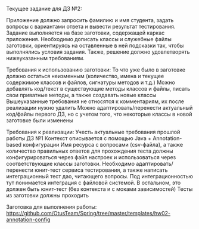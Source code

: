 Текущее задание для ДЗ №2:

Приложение должно запросить фамилию и имя студента, задать вопросы с вариантами ответа и вывести результат тестирования. 
Задание выполняется на базе заготовки, содержащей каркас приложения.
Необходимо дописать классы и служебные файлы заготовки, ориентируясь на оставленные в ней подсказки так, чтобы выполнялись условия задания.
Также, решение должно удовлетворять нижеуказанным требованиям.


Требования к использованию заготовки:
То что уже было в заготовке должно остаться неизменным (количество, имена и текущее содержимое классов и файлов, сигнатуры методов и т.д.)
Можно добавлять код/текст в существующие методы классов и файлы, писать свои приватные методы, а также создавать новые классы
Вышеуказанные требования не относятся к комментариям, их после реализации нужно удалить
Можно адаптировать/перенести актуальный код/файлы первого ДЗ, но с учетом того, что некоторые классы в новой заготовке были изменены

Требования к реализации:
Учесть актуальные требования прошлой работы ДЗ №1
Контекст описывается с помощью Java + Annotation-based конфигурации
Имя ресурса с вопросами (csv-файла), а также количество правильных ответов для прохождения теста должны конфигурироваться через файл настроек 
и использоваться через соответствующие классы заготовки.
Необходимо адаптировать/перенести юнит-тест сервиса тестирования, а также написать интеграционный тест дао, читающего вопросы. 
Под интеграционностью тут понимается интеграция с файловой системой. В остальном, это должен быть юнит-тест (без контекста и с моками зависимостей)
Тесты из заготовки должны проходить


Заготовка для выполнения работы: https://github.com/OtusTeam/Spring/tree/master/templates/hw02-annotation-config